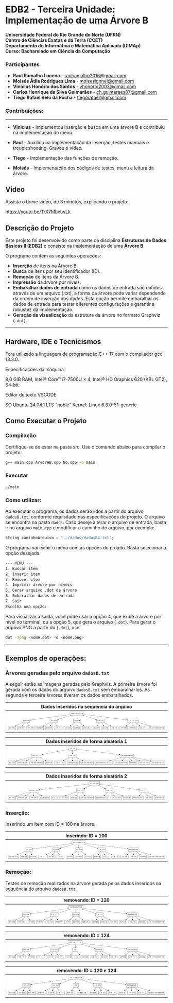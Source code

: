 # EDB2 - Terceira Unidade: Implementação de uma Árvore B

**Universidade Federal do Rio Grande do Norte (UFRN)**  
**Centro de Ciências Exatas e da Terra (CCET)**  
**Departamento de Informática e Matemática Aplicada (DIMAp)**  
**Curso: Bacharelado em Ciência da Computação**  

### Participantes
- **Raul Ramalho Lucena** - raulramalho2016@gmail.com
- **Moisés Átila Rodrigues Lima** - moisesignnel@gmail.com
- **Vinicius Honório dos Santos** - vhonorio2003@gmail.com
- **Carlos Henrique da Silva Guimarães** - ch.guimaraes87@gmail.com
- **Tiego Rafael Belo da Rocha** - tiegorafael@gmail.com

### Contribuições:
---
- **Vinicius** - Implementou inserção e busca em uma árvore B e contribuiu na implementação do menu.

- **Raul** - Auxiliou na implementação da inserção, testes manuais e troubleshooting. Gravou o video.

- **Tiego** - Implementação das funções de remoção.

- **Moisés** - Implementação dos códigos de testes, menu e leitura da árvore.
## Video

Assista o breve video, de 3 minutos, explicando o projeto: 

https://youtu.be/TrX7MbxtwLk


## Descrição do Projeto
Este projeto foi desenvolvido como parte da disciplina **Estruturas de Dados Básicas II (EDB2)** e consiste na implementação de uma **Árvore B**.


O programa contém as seguintes operações:
- **Inserção** de itens na Árvore B.
- **Busca** de itens por seu identificador (ID).
- **Remoção** de itens da Árvore B.
- **Impressão** da árvore por níveis.
- **Embaralhar dados de entrada** como os dados de entrada são obtidos através de um arquivo (.txt), a forma da árvore pode variar dependendo da ordem de inserção dos dados. Esta opção permite embaralhar os dados de entrada para testar diferentes configurações e garantir a robustez da implementação.
- **Geração de visualização** da estrutura da árvore no formato Graphviz (`.dot`).

---
## Hardware, IDE e Tecnicismos

Fora utilizado a linguagem de programação C++ 17 com o compilador gcc 13.3.0.

Especificações da máquina:

8,0 GiB RAM, Intel® Core™ i7-7500U × 4, Intel® HD Graphics 620 (KBL GT2), 64-bit

Editor de texto VSCODE

SO Ubuntu 24.04.1 LTS "noble"
Kernel: Linux 6.8.0-51-generic

## Como Executar o Projeto

### Compilação
Certifique-se de estar na pasta src. Use o comando abaixo para compilar o projeto:  
```bash
g++ main.cpp ArvoreB.cpp No.cpp -o main
```
### Executar
```bash
./main
```
### Como utilizar:
Ao executar o programa, os dados serão lidos a partir do arquivo `dadosB.txt`, conforme requisitado nas especificações do projeto. O arquivo se encontra na pasta `dados`. Caso deseje alterar o arquivo de entrada, basta ir no arquivo `main.cpp` e modificar o caminho do arquivo, por exemplo:
```cpp
string caminhoArquivo = "../dados/dadosB4.txt";
```
O programa vai exibir o menu com as opções do projeto. Basta selecionar a opção desejada. 
```bash
--- MENU ---
1. Buscar item
2. Inserir item
3. Remover item
4. Imprimir árvore por níveis
5. Gerar arquivo .dot da árvore
6. Embaralhar dados de entrada
7. Sair
Escolha uma opção: 
```
Para visualizar a saída, você pode usar a opção 4, que exibe a árvore por nível no terminal, ou a opção 5, que gera o arquivo (`.dot`). Para gerar o arquivo PNG a partir do (`.dot`), use:
```bash
dot -Tpng <nome.dot> -o <nome.png>
```
---
## Exemplos de operações:
### Árvores geradas pelo arquivo `dadosB.txt`
A seguir estão as imagens geradas pelo Graphviz. A primeira árvore foi gerada com os dados do arquivo `dadosB.txt` sem embaralhá-los. As segunda e terceira árvores tiveram os dados embaralhados.

| **Dados inseridos na sequencia do arquivo**                |
|------------------------------------|
| ![Antes](imagens/dadosB.png) |

| **Dados inseridos de forma aleatória 1**                |
|------------------------------------|
| ![Antes](imagens/dadosBRandom.png) |

| **Dados inseridos de forma aleatória 2**                |
|------------------------------------|
| ![Antes](imagens/dadosBRandom2.png) |
### Inserção:
Inserindo um item com ID = 100 na árvore.

| **Inserindo: ID = 100**                |
|------------------------------------|
| ![Antes](imagens/inserir100.png) |

### Remoção:
Testes de remoção realizados na árvore gerada pelos dados inseridos na sequência do arquivo `dadosB.txt`.

| **removendo: ID = 120**            |
|------------------------------------|
| ![Antes](imagens/remove120.png) |

| **removendo: ID = 124**            |
|------------------------------------|
| ![Antes](imagens/remove124.png) |

| **removendo: ID = 120 e 124**      |
|------------------------------------|
| ![Antes](imagens/rmv124e120.png) |




